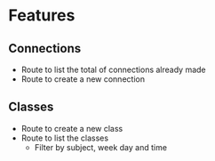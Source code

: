 # Features

## Connections

- Route to list the total of connections already made
- Route to create a new connection

## Classes

- Route to create a new class
- Route to list the classes
  - Filter by subject, week day and time
